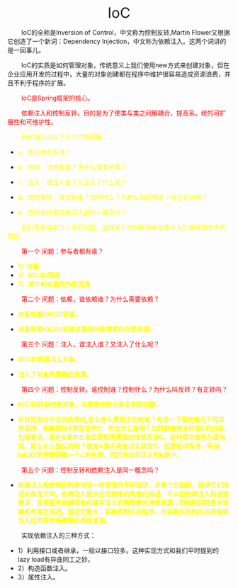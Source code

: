 
<p align="center"><font size="6">IoC</font></p>

&nbsp;&nbsp;&nbsp;&nbsp;&nbsp;&nbsp;&nbsp;&nbsp;IoC的全称是Inversion of Control，中文称为控制反转,Martin Flower又根据它创造了一个新词：Dependency Injection，中文称为依赖注入。这两个词讲的是一回事儿。

&nbsp;&nbsp;&nbsp;&nbsp;&nbsp;&nbsp;&nbsp;&nbsp;IoC的实质是如何管理对象，传统意义上我们使用new方式来创建对象，但在企业应用开发的过程中，大量的对象创建都在程序中维护很容易造成资源浪费，并且不利于程序的扩展。

&nbsp;&nbsp;&nbsp;&nbsp;&nbsp;&nbsp;&nbsp;&nbsp;<font color="red">IoC是Spring框架的核心。</font>

&nbsp;&nbsp;&nbsp;&nbsp;&nbsp;&nbsp;&nbsp;&nbsp;<font color="red">依赖注入和控制反转，目的是为了使类与类之间解耦合，提高系。统的可扩展性和可维护性。

&nbsp;&nbsp;&nbsp;&nbsp;&nbsp;&nbsp;&nbsp;&nbsp;</font><font color="yellow">我们可以从以下几个方面理解：</font>

* <font color="yellow">a、参与者都有谁？</font>
  
* <font color="yellow">b、依赖：谁依赖谁？为什么需要依赖？</font>
  
* <font color="yellow">c、注入：谁注入谁？又注入了什么呢？</font>
  
* <font color="yellow">d、控制反转：谁控制谁？控制什么？为什么叫反转呢？存在正转嘛？</font>
  
* <font color="yellow">e、控制反转和依赖注入是同一概念吗？
  
&nbsp;&nbsp;&nbsp;&nbsp;&nbsp;&nbsp;&nbsp;&nbsp;我们需要弄明白上面的问题，这样对于控制反转和依赖注入的理解由大大的帮助。</font>
  
&nbsp;&nbsp;&nbsp;&nbsp;&nbsp;&nbsp;&nbsp;&nbsp;<font color="red">第一个
问题：参与者都有谁？</font>
  
* **<font color="yellow">1）对象</font>**
* **<font color="yellow">2）IOC/DI容器</font>**
* **<font color="yellow">3）某个的对象的外部资源</font>**
  
&nbsp;&nbsp;&nbsp;&nbsp;&nbsp;&nbsp;&nbsp;&nbsp;<font color="red">第二个
问题：依赖，谁依赖谁？为什么需要依赖？</font>

* **<font color="yellow">对象依赖IOC/DI容器。</font>**
  
* **<font color="yellow">对象需要IOC/DI容器来提供对象需要的外部资源。</font>**

&nbsp;&nbsp;&nbsp;&nbsp;&nbsp;&nbsp;&nbsp;&nbsp;<font color="red">第三个
问题：注入，谁注入谁？又注入了什么呢？</font>

* **<font color="yellow">IOC/DI容器注入对象。**</font>

* **<font color="yellow">注入了对象所需要的资源。</font>**


&nbsp;&nbsp;&nbsp;&nbsp;&nbsp;&nbsp;&nbsp;&nbsp;<font color="red">第四个
问题：控制反转，谁控制谁？控制什么？为什么叫反转？有正转吗？</font>

* **<font color="yellow">IOC/DI容器控制对象，主要是控制对象实例的创建。</font>**

* **<font color="yellow">反转是相对于正向而言的,那么什么算是正向的呢？考虑一下常规情况下的应用程序，如果要在A里面使用C，你会怎么做呢？当然是直接去创建C的对象，也就是说，是在A类中主动去获取所需要的外部资源C，这种情况被称为正向的。那么什么是反向呢？就是A类不再主动去获取C，而是被动等待，等待IoC/DI的容器获取一个C的实例，然后反向的注入到A类中。</font>**

&nbsp;&nbsp;&nbsp;&nbsp;&nbsp;&nbsp;&nbsp;&nbsp;<font color="red">第五个
问题：控制反转和依赖注入是同一概念吗？ </font>

* **<font color="yellow">依赖注入和控制反转是对同一件事情的不同描述，从某个方面讲，就是它们描述的角度不同。依赖注入是从应用程序的角度在描述，可以把依赖注入描述完整点：应用程序依赖容器创建并注入它所需要的外部资源；而控制反转是从容器的角度在描述，描述完整点：容器控制应用程序，由容器反向的向应用程序注入应用程序所需要的外部资源。</font>**

&nbsp;&nbsp;&nbsp;&nbsp;&nbsp;&nbsp;&nbsp;&nbsp;实现依赖注入的三种方式：

* 1）利用接口或者继承，一般以接口较多。这种实现方式和我们平时提到的lazy load有异曲同工之妙。
* 2）构造函数注入。
* 3）属性注入。
